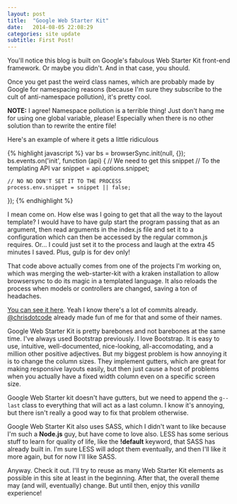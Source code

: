 ```yaml
---
layout: post
title:  "Google Web Starter Kit"
date:   2014-08-05 22:08:29
categories: site update
subtitle: First Post!
---
```


You'll notice this blog is built on Google's fabulous Web Starter Kit front-end framework. Or maybe you didn't. And in that case, you should.

Once you get past the weird class names, which are probably made by Google for namespacing reasons (because I'm sure they subscribe to the cult of anti-namespace pollution), it's pretty cool.

**NOTE:**
I agree! Namespace pollution is a terrible thing! Just don't hang me for using one global variable, please! Especially when there is no other solution than to rewrite the entire file!

Here's an example of where it gets a little ridiculous

{% highlight javascript %}
var bs = browserSync.init(null, {});
bs.events.on('init', function (api) {
	// We need to get this snippet
	// To the templating API
    var snippet = api.options.snippet;

    // NO NO DON'T SET IT TO THE PROCESS
    process.env.snippet = snippet || false;
});
{% endhighlight %}

I mean come on. How else was I going to get that all the way to the layout template? I would have to have gulp start the program passing that as an argument, then read arguments in the index.js file and set it to a configuration which can then be accessed by the regular common.js requires. Or... I could just set it to the process and laugh at the extra 45 minutes I saved. Plus, gulp is for dev only!

That code above actually comes from one of the projects I'm working on, which was merging the web-starter-kit with a kraken installation to allow browsersync to do its magic in a templated language. It also reloads the process when models or controllers are changed, saving a ton of headaches.

[You can see it here][cloudapp]. Yeah I know there's a lot of commits already. [@chrisdotcode][chrisdotcode] already made fun of me for that and some of their names.

Google Web Starter Kit is pretty barebones and not barebones at the same time. I've always used Bootstrap previously. I love Bootstrap. It is easy to use, intuitive, well-documented, nice-looking, all-accomodating, and a million other positive adjectives. But my biggest problem is how annoying it is to change the column sizes. They implement gutters, which are great for making responsive layouts easily, but then just cause a host of problems when you actually have a fixed width column even on a specific screen size.

Google Web Starter kit doesn't have gutters, but we need to append the ```g--last``` class to everything that will act as a last column. I know it's annoying, but there isn't really a good way to fix that problem otherwise.

Google Web Starter Kit also uses SASS, which I didn't want to like because I'm such a **Node.js** guy, but have come to love also. LESS has some serious stuff to learn for quality of life, like the **!default** keyword, that SASS has already built in. I'm sure LESS will adopt them eventually, and then I'll like it more again, but for now I'll like SASS.

Anyway. Check it out. I'll try to reuse as many Web Starter Kit elements as possible in this site at least in the beginning. After that, the overall theme may (and will, eventually) change. But until then, enjoy this *vanilla* experience!

[cloudapp]: https://github.com/91ferns/cloudapp
[chrisdotcode]: https://code.sc
